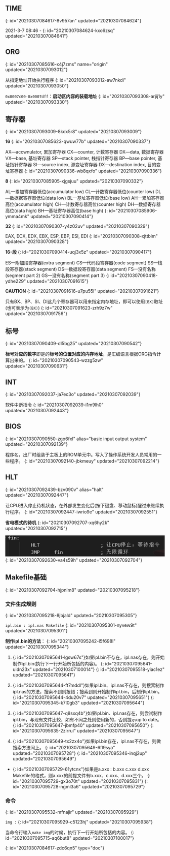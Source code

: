 ## TIME
{: id="20210307084617-8v957an" updated="20210307084624"}

2021-3-7 08:46 - 
{: id="20210307084624-kxo6zsq" updated="20210307084641"}

## ORG
{: id="20210307085616-x4j7zms" name="origin" updated="20210307093012"}

从指定地址开始执行程序
{: id="20210307093012-aw7nkdi" updated="20210307093050"}

`0x0007c00-0x0007dff`：**启动区内容的装载地址**
{: id="20210307093308-arjij1y" updated="20210307093330"}

## 寄存器
{: id="20210307093009-8kdx5r8" updated="20210307093009"}

**16**
{: id="20210307085623-qwuw77b" updated="20210307090337"}

AX—accwnulator, 累加寄存器
CX—counter, 计数寄存器
DX—data, 数据寄存器
VX—base, 基址寄存器
SP—stack pointer, 栈指针寄存器
BP—base pointer, 基址指针寄存器
SI—source index, 源变址寄存器
DX—destination index, 目的变址寄存器
{: id="20210307090336-wb8qxfo" updated="20210307090336"}

**8**
{: id="20210307085905-xjgsjuu" updated="20210307090332"}

AL—累加寄存器低位(accumulator low)
CL—计数寄存器低位(counter low)
DL—数据据寄存器低位(data low)
BL—基址寄存器低位(base low)
AH—累加寄存器高位(accumulator high)
CH—计数寄存器高位(counter high)
DH—数据寄存器高位(data high)
BH—基址寄存器高位(base high)
{: id="20210307085906-ymma4mk" updated="20210307090414"}

**32**
{: id="20210307090307-y4z02uv" updated="20210307090329"}

EAX, ECX, EDX, EBX, ESP, EBP, ESI, EDI
{: id="20210307090308-xjttbim" updated="20210307090328"}

**16-段**
{: id="20210307090414-uqj3x5z" updated="20210307090417"}

ES—附加段寄存器(extra segment)
CS—代码段寄存器(code segment)
SS—栈段寄存器(stack segment)
DS—数据段寄存器(data segment)
FS—没有名称(segment part 2)
GS—没有名称(segment part 3)
{: id="20210307090418-ydhe229" updated="20210307091615"}

**CAUTION**
{: id="20210307091616-u7pu55i" updated="20210307091621"}

只有BX、BP、SI、DI这几个寄存器可以用来指定内存地址，即可以使用`[BX]`取址(也可表示为`(BX)`)
{: id="20210307091623-zrh9z7w" updated="20210307091756"}

## 标号
{: id="20210307090409-dl5bg25" updated="20210307090542"}

**标号对应的数字**即是的**标号的位置对应的内存地址**，是汇编语言根据ORG指令计算出来的。
{: id="20210307090543-wzzg5zw" updated="20210307090631"}

## INT
{: id="20210307092037-ja7ec3o" updated="20210307092039"}

软件中断指令
{: id="20210307092039-i1m9lh0" updated="20210307092443"}

## BIOS
{: id="20210307090550-zgo6fxl" alias="basic input output system" updated="20210307092139"}

程序名，出厂时组装于主板上的ROM单元中。写入了操作系统开发人员常用的一些程序。
{: id="20210307092140-jbkmeuy" updated="20210307092214"}

## HLT
{: id="20210307092439-bzv090v" alias="halt" updated="20210307092447"}

让CPU进入停止待机状态，在外部发生变化后(按下键盘、移动鼠标)醒过来继续执行程序。
{: id="20210307092447-iwrio9e" updated="20210307092551"}

**省电模式的待机**
{: id="20210307092707-xq6hy2k" updated="20210307092715"}

![image.png](assets/image-20210307092704-4x1f79s.png)
{: id="20210307092630-va4s59h" updated="20210307092704"}

## Makefile基础
{: id="20210307092704-hjpnlm8" updated="20210307095218"}

### 文件生成规则
{: id="20210307095218-8jbjald" updated="20210307095305"}

`ipl.bin : ipl.nas Makefile`
{: id="20210307095301-nyvew9t" updated="20210307095301"}

**制作ipl.bin的方法**：
{: id="20210307095242-l5f698l" updated="20210307095344"}

1. {: id="20210307095641-lgsw67s"}如果ipl.bin不存在，ipl.nas存在，则开始制作ipl.bin(执行下一行开始所包括的内容)。
   {: id="20210307095641-uidn23x" updated="20210307100014"}
{: id="20210307095518-yiac1ez" updated="20210307095641"}

2. {: id="20210307095644-ft7mddl"}如果ipl.bin、ipl.nas不存在，则搜索制作ipl.nas的方法，搜索不到则报错；搜索到则开始制作ipl.bin，后制作ipl.bin。
   {: id="20210307095644-4du20v7" updated="20210307095651"}
{: id="20210307095345-k7l0gb3" updated="20210307095644"}

3. {: id="20210307095647-q8sxq4b"}如果ipl.bin、ipl.nas存在，则尝试制作ipl.bin，与现有文件比较，如有不同之处则使用新的，否则提示up to date。
   {: id="20210307095647-jbmfp40" updated="20210307095650"}
{: id="20210307095635-2zirrul" updated="20210307095647"}

4. {: id="20210307095649-tx2zx4o"}如果ipl.bin存在，ipl.nas不存在，则做搜索方法同上。
   {: id="20210307095649-6fl9sya" updated="20210307095728"}
{: id="20210307095346-inqj2up" updated="20210307095649"}

- {: id="20210307095729-61ytcnx"}如果是a.xxx : b.xxx c.xxx d.xxx Makefile的格式，则a.xxx的前提文件有b.xxx、c.xxx、d.xxx三个。
  {: id="20210307095729-gx3o70t" updated="20210307095831"}
{: id="20210307095728-ngml3a6" updated="20210307095729"}

### 命令
{: id="20210307095532-mfnajir" updated="20210307095929"}

`img :`
{: id="20210307095929-c5123hj" updated="20210307095938"}

当命令行输入`make img`的时候，执行下一行开始所包括的内容。
{: id="20210307095715-aq6but8" updated="20210307100017"}


{: id="20210307084617-zdc6qn5" type="doc"}
